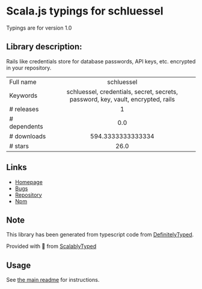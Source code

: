 
# Scala.js typings for schluessel

Typings are for version 1.0

## Library description:
Rails like credentials store for database passwords, API keys, etc. encrypted in your repository.

|                    |                 |
| ------------------ | :-------------: |
| Full name          | schluessel |
| Keywords           | schluessel, credentials, secret, secrets, password, key, vault, encrypted, rails |
| # releases         | 1 |
| # dependents       | 0.0 |
| # downloads        | 594.3333333333334 |
| # stars            | 26.0 |

## Links
- [Homepage](https://github.com/Pik-9/schluessel#readme)
- [Bugs](https://github.com/Pik-9/schluessel/issues)
- [Repository](https://github.com/Pik-9/schluessel)
- [Npm](https://www.npmjs.com/package/schluessel)
    


## Note
This library has been generated from typescript code from [DefinitelyTyped](https://definitelytyped.org).

Provided with :purple_heart: from [ScalablyTyped](https://github.com/oyvindberg/ScalablyTyped)

## Usage
See [the main readme](../../readme.md) for instructions.


